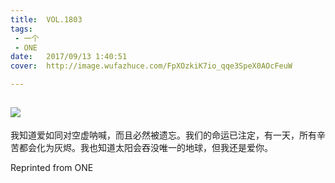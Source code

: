 ```yaml
---
title:	VOL.1803
tags:
 - 一个
 - ONE
date:	2017/09/13 1:40:51
cover:	http://image.wufazhuce.com/FpXOzkiK7io_qqe3SpeX0AOcFeuW

---
```

![](http://image.wufazhuce.com/FpXOzkiK7io_qqe3SpeX0AOcFeuW)
---

我知道爱如同对空虚呐喊，而且必然被遗忘。我们的命运已注定，有一天，所有辛苦都会化为灰烬。我也知道太阳会吞没唯一的地球，但我还是爱你。
 
Reprinted from ONE
